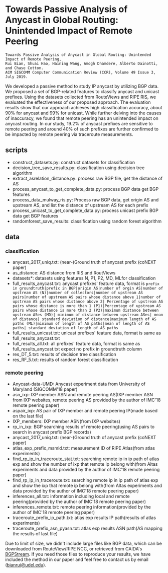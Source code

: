 # Towards Passive Analysis of Anycast in Global Routing: Unintended Impact of Remote Peering


```
Towards Passive Analysis of Anycast in Global Routing: Unintended Impact of Remote Peering,
Rui Bian, Shuai Hao, Haining Wang, Amogh Dhamdere, Alberto Dainotti, and Chase Cotton.
ACM SIGCOMM Computer Communication Review (CCR), Volume 49 Issue 3, July 2019.
```


We developed a passive method to study IP anycast by utilizing BGP data.
We proposed a set of BGP-related features to classify anycast and unicast prefixes. Using the datasets collected from RouteViews and RIPE RIS, we evaluated the effectiveness of our proposed approach. The evaluation results show that 
our approach achieves high classification accuracy, about 90\% for anycast and 99\% for unicast. While further delving into the causes of inaccuracy, we found that remote peering has an unintended impact on anycast routing.  In our study, 19.2\% of anycast prefixes are sensitive to remote peering and around 40\% of such prefixes are further confirmed to be impacted by remote peering via traceroute measurements. 



## scripts
- construct_datasets.py: construct datasets for classification
- decision_tree_save_results.py: classification using decision tree algorithm
- extract_asrelation_distance.py: process raw BGP file, get the distance of AS
- process_anycast_to_get_complete_data.py: process BGP data get BGP features
- process_data_mulway_ris.py: Process raw BGP data, get origin AS and upstream AS, and list the distance of upstream AS for each prefix
- process_unicast_to_get_complete_data.py: process unicast prefix BGP data get BGP features
- randomforest_save_results: classification using random forest algorithm

## data
### classification
- anycast_2017_uniq.txt: (near-)Ground truth of anycast prefix (coNEXT paper)
- as_distance: AS distance from RIS and RoutViews
- datasets*: datasets  using features N, P1, P2, MD, MLfor classification
- full_results_anycast.txt: anycast prefixes' feature data, format is `prefix in groundtruth|prefix in BGP|origin AS|number of orgin AS|number of upstream AS (N)|number of collectors|number of upstream AS pairs|number of upstream AS pairs whose distance above 1|number of upstream AS pairs whose distance above 2| Percentage of upstream AS pairs whose distance is more than 1 (P1)|Percentage of upstream AS pairs whose distance is more than 2 (P2)|maximum distance between upstream ASes (MD)| minimum of distance between upstream ASes| mean of distance| standard deviation of distance|maximum length of AS paths (ML)|minimum of length of AS paths|mean of length of AS paths| standard deviation of length of AS paths`
- full_results_unicast.txt: unicast prefixes' feature data, format is same as full_results_anycast.txt
- full_results_all.txt: all prefixes' feature data, format is same as full_results_anycast.txt expect no prefix in groundtruth column
- res_DT_5.txt: results of decision tree classification
- res_RF_5.txt: results of random forest classification

### remote peering
- Anycast-data-UMD: Anycast experiment data from University of Maryland (SIGCOMM'18 paper)
- asn_ixp: IXP member ASN and remote peering AS(IXP member ASN from IXP websites, remote peering AS provided by the author of IMC'18 remote peering paper)
- aspair_ixp: AS pair of IXP member and remote peering IP(made based on the last file)
- IXP_members: IXP member ASN(from IXP websites)
- rp_in_ixp: BGP searching results of remote peering(using AS pairs to search in anycast prefix BGP records)
- anycast_2017_uniq.txt: (near-)Ground truth of anycast prefix (coNEXT paper)
- atlas_exp_prefix_msmid.txt: measurement ID of RIPE Atlas(from atlas experiments)
- find_rp_ip_in_traceroute_stat.txt: searching remote ip in ip path of atlas exp and show the number of ixp that remote ip belong with(from Altas experiments and data provided by the author of IMC'18 remote peering paper)
- find_rp_ip_in_traceroute.txt: searching remote ip in ip path of atlas exp and show the ixp that remote ip belong with(from Altas experiments and data provided by the author of IMC'18 remote peering paper)
- inferences_all.txt: information including local and remote peering(provided by the author of IMC'18 remote peering paper)
- inferences_remote.txt: remote peering information(provided by the author of IMC'18 remote peering paper)
- traceroute_prefix_ip_path.txt: atlas exp results IP path(results of atlas experiments)
- traceroute_prefix_asn_pyasn.txt: atlas exp results ASN path(AS mapping the results of last file)

Due to limit of size, we didn't include large files like BGP data, which can be downloaded from RouteView/RIPE NCC, or retrieved from CAIDA's [BGPStream](https://bgpstream.caida.org/). If you need those files to reproduce your results, we have included the method in our paper and feel free to contact us by email (bianrui@udel.edu).
